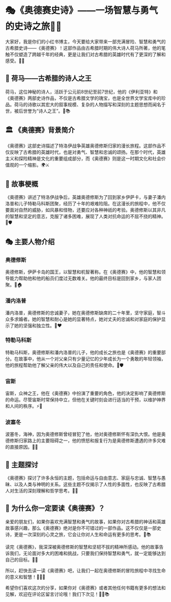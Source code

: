 # 🎭《奥德赛史诗》——一场智慧与勇气的史诗之旅🚢🌟

大家好，我是你们的小红书博主，今天要给大家带来一部充满冒险、智慧和勇气的古希腊史诗——《奥德赛》！这部作品由古希腊时期的伟大诗人荷马所著，他的笔触不仅塑造了跨越千年的经典，更是让我们对古希腊的英雄时代有了更深的了解和感受。📜✨

## 🌌 荷马——古希腊的诗人之王

荷马，这位神秘的诗人，活跃于公元前8世纪至前7世纪，他的《伊利亚特》和《奥德赛》两部史诗作品，不仅是古希腊文学的瑰宝，也是全世界文学宝库中的珍品。荷马的诗歌以其宏大的叙事规模、复杂的人物描写和深刻的主题思想而闻名于世，被后世誉为“诗人之王”。👑📚

## 🏛 《奥德赛》背景简介

《奥德赛》这部史诗描述了特洛伊战争英雄奥德修斯归家的漫长旅程。这部作品不仅反映了古希腊的英雄时代，也是对勇气、智慧和忠诚的颂扬。在那个时代，英雄主义和探险精神是文化的重要组成部分，而《奥德赛》则是这一时期文化和社会价值观的一个缩影。🌍⚔️

## 📖 故事梗概

《奥德赛》讲述了特洛伊战争后，英雄奥德修斯为了回到家乡伊萨卡，与妻子潘内洛普和儿子特勒马科斯团聚，经历了十年的艰难险阻。在这漫长的旅程中，他不仅要面对自然的威胁，如风暴和怪物，还要应对各种神祇的考验。奥德修斯以其非凡的智慧和坚定的意志，克服了诸多困难，展现了人类对抗命运的不屈不挠的精神。🌊🛡️

## 🎭 主要人物介绍

### 奥德修斯
奥德修斯，伊萨卡岛的国王，以智慧和机智著称。在《奥德赛》中，他的智慧和领导能力帮助他和他的船员们度过无数难关。他的最终目标是回到家乡，与家人团聚。👑🏠

### 潘内洛普
潘内洛普，奥德修斯的忠诚妻子，她在奥德修斯缺席的二十年里，坚守家庭，智斗众多求婚者。她的智慧和耐心是她的显著特点，她对丈夫的忠诚和对家庭的保护显示了她的坚强和独立性。💪❤️

### 特勒马科斯
特勒马科斯，奥德修斯和潘内洛普的儿子，他的成长之旅也是《奥德赛》的重要部分。在故事中，他从一个对父亲只有少量记忆的少年成长为一个勇敢的年轻领袖，他的旅程帮助他了解父亲的伟大以及自己的责任和使命。🌟🛡️

### 宙斯
宙斯，众神之王，他在《奥德赛》中扮演了重要的角色，他的决定影响了奥德修斯的命运。尽管宙斯时常保持中立，但他在关键时刻会进行适当的干预，以维护神界和人间的秩序。⚡👑

### 波塞冬
波塞冬，海神，因为奥德修斯曾经冒犯了他，他对奥德修斯怀有深仇大恨。他是奥德修斯归家路上的主要阻碍之一，他的愤怒和报复行为是奥德修斯遭遇的许多灾难的直接原因。🌊🔱

## 📜 主题探讨

《奥德赛》探讨了许多永恒的主题，包括命运与自由意志、家庭与忠诚、智慧与愚昧、以及人类与神明的关系。这些主题不仅揭示了人性的多面性，也反映了古希腊人对生活的深刻理解和哲学思考。🌟💭

## 🎉 为什么你一定要读《奥德赛》？

亲爱的朋友们，如果你喜欢充满智慧和勇气的故事，如果你对古希腊的神话和英雄故事感兴趣，那么《奥德赛》绝对是你不可错过的一部作品。这不仅仅是一部史诗，更是一次深刻的心灵之旅，它会让你对人生和命运有更多的思考。🌟📚

读完《奥德赛》，我深深被奥德修斯的智慧和坚韧不拔的精神所感动。他的故事告诉我们，无论面对多大的困难和挑战，只要我们保持智慧和勇气，就一定能够达到自己的目标。🚀💪

所以，赶快去读一读《奥德赛》吧，让我们一起在奥德修斯的冒险旅程中寻找生命的意义和智慧！🌟📖💖

希望你们喜欢这次的分享，如果你对《奥德赛》或者其他任何书籍有更多的想法和见解，欢迎在评论区留言讨论哦！我们下次见！👋🎉📚